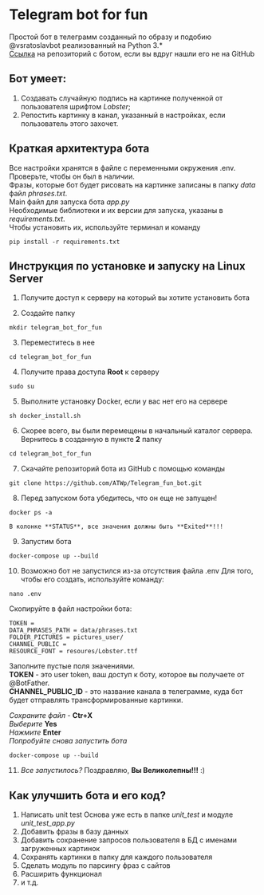 # Telegram bot for fun
 Простой бот в телеграмм созданный по образу и подобию @vsratoslavbot реализованный на Python 3.*<br>
 [Ссылка](https://github.com/ATWp/Telegram_fun_bot.git) на репозиторий с ботом, если вы вдруг нашли его не на GitHub<br>
 
## Бот умеет:
 1. Создавать случайную подпись на картинке полученной от пользователя шрифтом *Lobster*;
 2. Репостить картинку в канал, указанный в настройках, если пользователь этого захочет.

## Краткая архитектура бота
Все настройки хранятся в файле с переменными окружения .env. Проверьте, чтобы он был в наличии.<br>
Фразы, которые бот будет рисовать на картинке записаны в папку *data* файл *phrases.txt*.<br>
Main файл для запуска бота *app.py*<br>
Необходимые библиотеки и их версии для запуска, указаны в *requirements.txt*. <br>
Чтобы установить их, используйте терминал и команду<br>
```
pip install -r requirements.txt
```

## Инструкция по установке и запуску на Linux Server
1. Получите доступ к серверу на который вы хотите установить бота

2. Создайте папку
```
mkdir telegram_bot_for_fun
```

3. Переместитесь в нее
```
cd telegram_bot_for_fun
```

4. Получите права доступа **Root** к серверу 
```
sudo su
```

5. Выполните установку Docker, если у вас нет его на сервере
```
sh docker_install.sh
```

6. Скорее всего, вы были перемещены в начальный каталог сервера. Вернитесь в созданную в пункте
**2** папку
```
cd telegram_bot_for_fun
```
7. Скачайте репозиторий бота из GitHub с помощью команды
```
git clone https://github.com/ATWp/Telegram_fun_bot.git
```


8. Перед запуском бота убедитесь, что он еще не запущен!
```
docker ps -a 
```
	В колонке **STATUS**, все значения должны быть **Exited**!!!

9. Запустим бота
```
docker-compose up --build
```

10. Возможно бот не запустился из-за отсутствия файла .env
Для того, чтобы его создать, используйте команду:
```
nano .env
```
Скопируйте в файл настройки бота:
```
TOKEN = 
DATA_PHRASES_PATH = data/phrases.txt
FOLDER_PICTURES = pictures_user/
CHANNEL_PUBLIC = 
RESOURCE_FONT = resoures/Lobster.ttf
```
Заполните пустые поля значениями.<br>
**TOKEN** - это user token, ваш доступ к боту, которое вы получаете от @BotFather.<br>
**CHANNEL_PUBLIC_ID** - это название канала в телеграмме, куда бот будет отправлять трансформированные картинки.<br>

*Сохраните файл* - **Ctr+X**<br>
*Выберите* **Yes**<br>
*Нажмите* **Enter**<br>
*Попробуйте снова запустить бота*<br>
```
docker-compose up --build
```

11. *Все запустилось?* Поздравляю, **Вы Великолепны!!!** :)


## Как улучшить бота и его код?
1. Написать unit test
Основа уже есть в папке *unit_test* и модуле *unit_test_app.py*
2. Добавить фразы в базу данных
3. Добавить сохранение запросов пользователя в БД с именами загруженных картинок
4. Сохранять картинки в папку для каждого пользователя
5. Сделать модуль по парсингу фраз с сайтов
6. Расширить функционал
7. и т.д.